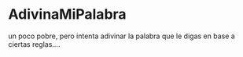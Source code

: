 # AdivinaMiPalabra
un poco pobre, pero intenta adivinar la palabra que le digas en base a ciertas reglas....
